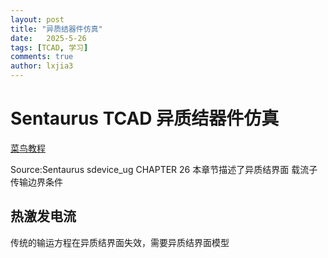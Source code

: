 ```yaml
---
layout: post
title: "异质结器件仿真"
date:   2025-5-26
tags: [TCAD, 学习]
comments: true
author: lxjia3
---
```



# Sentaurus TCAD 异质结器件仿真

[菜鸟教程](lxjia3.github.io)

Source:Sentaurus sdevice_ug CHAPTER 26
本章节描述了异质结界面 载流子传输边界条件
## 热激发电流
传统的输运方程在异质结界面失效，需要异质结界面模型
